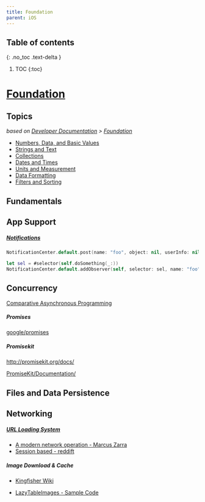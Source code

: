 ```yaml
---
title: Foundation
parent: iOS
---
```


## Table of contents
{: .no_toc .text-delta }

1. TOC
{:toc}

<!--- Everything above this is generated --->

# [Foundation](https://developer.apple.com/documentation/foundation)

## Topics
*based on [Developer Documentation](https://developer.apple.com/documentation) > [Foundation](https://developer.apple.com/documentation/foundation)* 
- [Numbers, Data, and Basic Values](https://developer.apple.com/documentation/foundation/numbers_data_and_basic_values)
- [Strings and Text](https://developer.apple.com/documentation/foundation/strings_and_text)
- [Collections](https://developer.apple.com/documentation/foundation/collections)
- [Dates and Times](https://developer.apple.com/documentation/foundation/dates_and_times)
- [Units and Measurement](https://developer.apple.com/documentation/foundation/units_and_measurement)
- [Data Formatting](https://developer.apple.com/documentation/foundation/data_formatting)
- [Filters and Sorting](https://developer.apple.com/documentation/foundation/filters_and_sorting)

## Fundamentals

## App Support

##### [Notifications](https://developer.apple.com/documentation/foundation/notifications)

```swift
NotificationCenter.default.post(name: "foo", object: nil, userInfo: nil)

let sel = #selector(self.doSomething(_:))
NotificationCenter.default.addObserver(self, selector: sel, name: "foo", object: nil)
```

## Concurrency

[Comparative Asynchronous Programming](https://ashfurrow.com/blog/comparative-asynchronous-programming/)


##### Promises

[google/promises](https://github.com/google/promises/blob/master/g3doc/index.md)

##### Promisekit

http://promisekit.org/docs/

[PromiseKit/Documentation/](https://github.com/mxcl/PromiseKit/tree/master/Documentation)


## Files and Data Persistence

## Networking

##### [URL Loading System](https://developer.apple.com/documentation/foundation/url_loading_system)

- [A modern network operation - Marcus Zarra](http://www.cimgf.com/2016/01/28/a-modern-network-operation/)
- [Session based - reddift](https://github.com/sonsongithub/reddift/tree/master/framework/Network)

##### Image Download & Cache

- [Kingfisher Wiki](https://github.com/onevcat/Kingfisher/wiki)

- [LazyTableImages - Sample Code](https://developer.apple.com/library/content/samplecode/LazyTableImages/Introduction/Intro.html#//apple_ref/doc/uid/DTS40009394)
